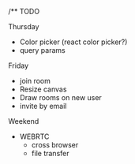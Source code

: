 
/** TODO

Thursday
- Color picker (react color picker?)
- query params

Friday
- join room 
- Resize canvas
- Draw rooms on new user
- invite by email

Weekend
- WEBRTC
    - cross browser
    - file transfer

